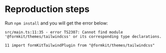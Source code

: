 # Reproduction steps

Run `npm install` and you will get the error below:

```
src/main.ts:11:35 - error TS2307: Cannot find module '@formkit/themes/tailwindcss' or its corresponding type declarations.

11 import formKitTailwindPlugin from "@formkit/themes/tailwindcss"
```
